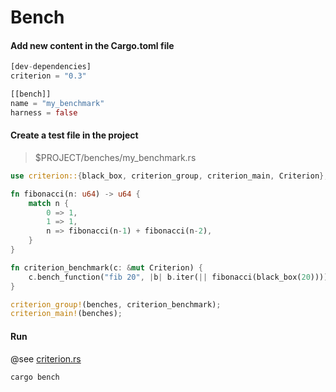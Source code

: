 # Bench

#### Add new content in the Cargo.toml file
```rust
[dev-dependencies]
criterion = "0.3"

[[bench]]
name = "my_benchmark"
harness = false

```


#### Create a test file in the project
> $PROJECT/benches/my_benchmark.rs

```rust
use criterion::{black_box, criterion_group, criterion_main, Criterion};

fn fibonacci(n: u64) -> u64 {
    match n {
        0 => 1,
        1 => 1,
        n => fibonacci(n-1) + fibonacci(n-2),
    }
}

fn criterion_benchmark(c: &mut Criterion) {
    c.bench_function("fib 20", |b| b.iter(|| fibonacci(black_box(20))));
}

criterion_group!(benches, criterion_benchmark);
criterion_main!(benches);
```

#### Run
@see [criterion.rs](https://bheisler.github.io/criterion.rs/book/getting_started.html)

```rust
cargo bench
```